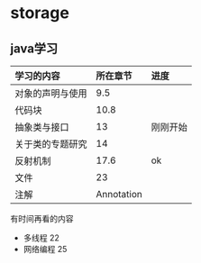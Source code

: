 # storage
## java学习
| 学习的内容       | 所在章节   | 进度     |
| :--------------- | :--------- | :------- |
| 对象的声明与使用 | 9.5        |          |
| 代码块           | 10.8       |          |
| 抽象类与接口     | 13         | 刚刚开始 |
| 关于类的专题研究 | 14         |          |
| 反射机制         | 17.6       | ok       |
| 文件             | 23         |          |
| 注解             | Annotation |          |

有时间再看的内容

- 多线程 22
- 网络编程 25
